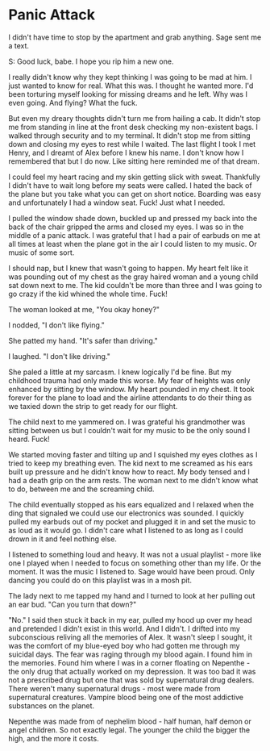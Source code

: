 # Panic Attack
I didn't have time to stop by the apartment and grab anything.  Sage sent me a text.

S: Good luck, babe.  I hope you rip him a new one.

I really didn't know why they kept thinking I was going to be mad at him.  I just wanted to know for real.  What this was.  I thought he wanted more.  I'd been torturing myself looking for missing dreams and he left.  Why was I even going.  And flying?  What the fuck.

But even my dreary thoughts didn't turn me from hailing a cab.  It didn't stop me from standing in line at the front desk checking my non-existent bags.  I walked through security and to my terminal.  It didn't stop me from sitting down and closing my eyes to rest while I waited.  The last flight I took I met Henry, and I dreamt of Alex before I knew his name.  I don't know how I remembered that but I do now.  Like sitting here reminded me of that dream.

I could feel my heart racing and my skin getting slick with sweat.  Thankfully I didn't have to wait long before my seats were called.  I hated the back of the plane but you take what you can get on short notice.  Boarding was easy and unfortunately I had a window seat.  Fuck!  Just what I needed.

I pulled the window shade down, buckled up and pressed my back into the back of the chair gripped the arms and closed my eyes.  I was so in the middle of a panic attack.  I was grateful that I had a pair of earbuds on me at all times at least when the plane got in the air I could listen to my music.  Or music of some sort.  

I should nap, but I knew that wasn't going to happen.  My heart felt like it was pounding out of my chest as the gray haired woman and a young child sat down next to me.  The kid couldn't be more than three and I was going to go crazy if the kid whined the whole time.  Fuck!

The woman looked at me, "You okay honey?"

I nodded, "I don't like flying."

She patted my hand.  "It's safer than driving."

I laughed.  "I don't like driving."

She paled a little at my sarcasm.  I knew logically I'd be fine.  But my childhood trauma had only made this worse.  My fear of heights was only enhanced by sitting by the window.  My heart pounded in my chest.  It took forever for the plane to load and the airline attendants to do their thing as we taxied down the strip to get ready for our flight.

The child next to me yammered on.  I was grateful his grandmother was sitting between us but I couldn't wait for my music to be the only sound I heard.  Fuck!

We started moving faster and tilting up and I squished my eyes clothes as I tried to keep my breathing even.  The kid next to me screamed as his ears built up pressure and he didn't know how to react.  My body tensed and I had a death grip on the arm rests.  The woman next to me didn't know what to do, between me and the screaming child.

The child eventually stopped as his ears equalized and I relaxed when the ding that signaled we could use our electronics was sounded.  I quickly pulled my earbuds out of my pocket and plugged it in and set the music to as loud as it would go.  I didn't care what I listened to as long as I could drown in it and feel nothing else.  

I listened to something loud and heavy.  It was not a usual playlist - more like one I played when I needed to focus on something other than my life.  Or the moment.  It was the music I listened to.  Sage would have been proud.  Only dancing you could do on this playlist was in a mosh pit.

The lady  next to me tapped my hand and I turned to look at her pulling out an ear bud.  "Can you turn that down?"

"No."  I said then stuck it back in my ear, pulled my hood up over my head and pretended I didn't exist in this world.  And I didn't.  I drifted into my subconscious reliving all the memories of Alex.  It wasn't sleep I sought, it was the comfort of my blue-eyed boy who had gotten me through my suicidal days.  The fear was raging through my blood again.  I found him in the memories.  Found him where I was in a corner floating on Nepenthe - the only drug that actually worked on my depression.  It was too bad it was not a prescribed drug but one that was sold by supernatural drug dealers.  There weren't many supernatural drugs - most were made from supernatural creatures.  Vampire blood being one of the most addictive substances on the planet.  

Nepenthe was made from of nephelim blood - half human, half demon or angel children.  So not exactly legal.  The younger the child the bigger the high, and the more it costs.  
<!--stackedit_data:
eyJoaXN0b3J5IjpbMTQ3OTc4MDAzNCwxMjc1MjAxNzcxLDE3OT
k4NTI0MjYsODM1NjA3NjEzLDc2NTQ4MTk2NiwtMTE3NTgxNTI5
MiwtODIyNDYxMjI0LDY4MTk5NjUwMSwtODE2MzY5NDEwLDQ3OD
kxMzQyNSwxMDQxMzE3MTI2LDEwMzU2MjAyNzksMTkxODk0NDMz
Ml19
-->